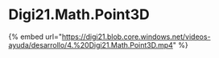 # Digi21.Math.Point3D

{% embed url="https://digi21.blob.core.windows.net/videos-ayuda/desarrollo/4.%20Digi21.Math.Point3D.mp4" %}



